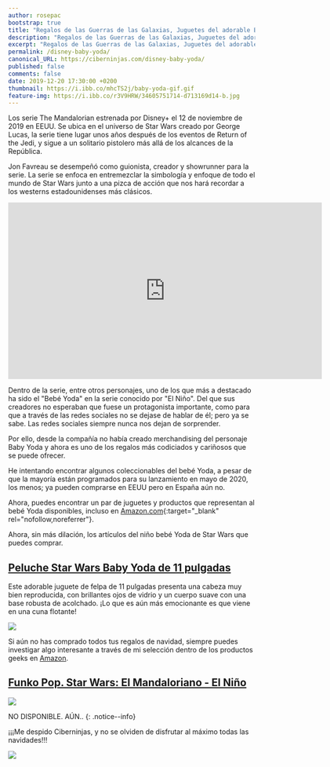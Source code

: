 ```yaml
---
author: rosepac
bootstrap: true
title: "Regalos de las Guerras de las Galaxias, Juguetes del adorable Bebe Yoda"
description: "Regalos de las Guerras de las Galaxias, Juguetes del adorable Bebe Yoda"
excerpt: "Regalos de las Guerras de las Galaxias, Juguetes del adorable Bebe Yoda"
permalink: /disney-baby-yoda/
canonical_URL: https://ciberninjas.com/disney-baby-yoda/
published: false
comments: false
date: 2019-12-20 17:30:00 +0200
thumbnail: https://i.ibb.co/mhcTS2j/baby-yoda-gif.gif
feature-img: https://i.ibb.co/r3V9HRW/34605751714-d713169d14-b.jpg
---
```


Los serie The Mandalorian estrenada por Disney+ el 12 de noviembre de 2019 en EEUU. Se ubica en el universo de Star Wars creado por George Lucas, la serie tiene lugar unos años después de los eventos de Return of the Jedi, y sigue a un solitario pistolero más allá de los alcances de la República.

Jon Favreau se desempeñó como guionista, creador y showrunner para la serie. La serie se enfoca en entremezclar la simbología y enfoque de todo el mundo de Star Wars junto a una pizca de acción que nos hará recordar a los westerns estadounidenses más clásicos.

<iframe width="640" height="360" src="https://www.youtube-nocookie.com/embed/IqZ48OcUHD8?controls=0&showinfo=0" frameborder="0" allowfullscreen></iframe><br />

Dentro de la serie, entre otros personajes, uno de los que más a destacado ha sido el "Bebé Yoda" en la serie conocido por "El Niño". Del que sus creadores no esperaban que fuese un protagonista importante, como para que a través de las redes sociales no se dejase de hablar de él; pero ya se sabe. Las redes sociales siempre nunca nos dejan de sorprender.

Por ello, desde la compañía no había creado merchandising del personaje Baby Yoda y ahora es uno de los regalos más codiciados y cariñosos que se puede ofrecer.

He intentando encontrar algunos coleccionables del bebé Yoda, a pesar de que la mayoría están programados para su lanzamiento en mayo de 2020, los menos; ya pueden comprarse en EEUU pero en España aún no.

Ahora, puedes encontrar un par de juguetes y productos que representan al bebé Yoda disponibles, incluso en [Amazon.com](https://amzn.to/2Q3LAz5){:target="_blank" rel="nofollow,noreferrer"}.

Ahora, sin más dilación, los artículos del niño bebé Yoda de Star Wars que puedes comprar.

## [Peluche Star Wars Baby Yoda de 11 pulgadas](https://amzn.to/2sICsb9)

Este adorable juguete de felpa de 11 pulgadas presenta una cabeza muy bien reproducida, con brillantes ojos de vidrio y un cuerpo suave con una base robusta de acolchado. ¡Lo que es aún más emocionante es que viene en una cuna flotante!

![](https://i.ibb.co/tZ3vKRF/image.png)

Si aún no has comprado todos tus regalos de navidad, siempre puedes investigar algo interesante a través de mi selección dentro de los productos geeks en [Amazon](/amazon/).

## [Funko Pop. Star Wars: El Mandaloriano - El Niño](https://amzn.to/34H8K3e)

![](https://i.ibb.co/pxpJsK6/image.png)

NO DISPONIBLE. AÚN..
{: .notice--info}








¡¡¡Me despido Ciberninjas, y no se olviden de disfrutar al máximo todas las navidades!!!

![](https://i.ibb.co/VBh0NtT/baby-yoda-gui-o.gif)


















